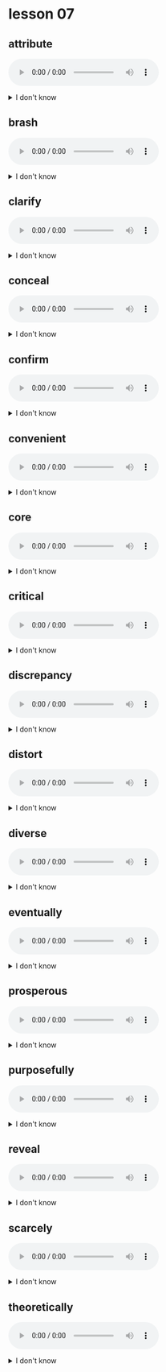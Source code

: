 # lesson 07

## attribute
![](audio/attribute.ogg)
<details>
<summary>I don't know</summary>

+ v. &nbsp; &nbsp; attribute

+ adj. &nbsp; &nbsp; attributable

+ n. &nbsp; &nbsp; Something that is thought to belong to a person or thing; a quality by which something is identified

+ syn. &nbsp; &nbsp; characteristic

</details>

## brash
![](audio/brash.ogg)
<details>
<summary>I don't know</summary>

+ adv. &nbsp; &nbsp; brashly

+ n. &nbsp; &nbsp; brashness

+ adj. &nbsp; &nbsp; confident or aggressive; lacking regard for consequences

+ syn. &nbsp; &nbsp; reckless

</details>

## clarify
![](audio/clarify.ogg)
<details>
<summary>I don't know</summary>

+ n. &nbsp; &nbsp; clarification

+ v. &nbsp; &nbsp; to make more easily understood; to make clear

+ syn. &nbsp; &nbsp; explain

</details>

## conceal
![](audio/conceal.ogg)
<details>
<summary>I don't know</summary>

+ n. &nbsp; &nbsp; concealment

+ v. &nbsp; &nbsp; to prevent from being seen or discovered

+ syn. &nbsp; &nbsp; hide

</details>

## confirm
![](audio/confirm.ogg)
<details>
<summary>I don't know</summary>

+ adj. &nbsp; &nbsp; confirmed

+ n. &nbsp; &nbsp; confirmation

+ v. &nbsp; &nbsp; to make certain; give support

+ syn. &nbsp; &nbsp; prove

</details>

## convenient
![](audio/convenient.ogg)
<details>
<summary>I don't know</summary>

+ adv. &nbsp; &nbsp; conveniently

+ n. &nbsp; &nbsp; convenience

+ adj. &nbsp; &nbsp; easy to reach; near; suitable to one’s needs

+ syn. &nbsp; &nbsp; practical

</details>

## core
![](audio/core.ogg)
<details>
<summary>I don't know</summary>

+ n. &nbsp; &nbsp; core

+ adj. &nbsp; &nbsp; the central or most important part

+ syn. &nbsp; &nbsp; chief

</details>

## critical
![](audio/critical.ogg)
<details>
<summary>I don't know</summary>

+ v. &nbsp; &nbsp; critique

+ n. &nbsp; &nbsp; critic

+ adv. &nbsp; &nbsp; critically

+ adj. &nbsp; &nbsp; very serious or unsafe; finding fault

+ syn. &nbsp; &nbsp; dangerous

</details>

## discrepancy
![](audio/discrepancy.ogg)
<details>
<summary>I don't know</summary>

+ n. &nbsp; &nbsp; a difference between things that should be similar or equal

+ syn. &nbsp; &nbsp; inconsistency

</details>

## distort
![](audio/distort.ogg)
<details>
<summary>I don't know</summary>

+ adj. &nbsp; &nbsp; distorted

+ n. &nbsp; &nbsp; distortion

+ v. &nbsp; &nbsp; to change from the original shape or condition, usually in an unnatural way

+ syn. &nbsp; &nbsp; deform

</details>

## diverse
![](audio/diverse.ogg)
<details>
<summary>I don't know</summary>

+ adv. &nbsp; &nbsp; diversely

+ n. &nbsp; &nbsp; diversity

+ v. &nbsp; &nbsp; diversify

+ adj. &nbsp; &nbsp; various; distinct from others

+ syn. &nbsp; &nbsp; different

</details>

## eventually
![](audio/eventually.ogg)
<details>
<summary>I don't know</summary>

+ adv. &nbsp; &nbsp; to happen at some time in the future, usually gradually

+ syn. &nbsp; &nbsp; finally

</details>

## prosperous
![](audio/prosperous.ogg)
<details>
<summary>I don't know</summary>

+ adv. &nbsp; &nbsp; prosperously

+ v. &nbsp; &nbsp; prosper

+ n. &nbsp; &nbsp; prosperity

+ adj. &nbsp; &nbsp; successful, wealthy

+ syn. &nbsp; &nbsp; thriving

</details>

## purposefully
![](audio/purposefully.ogg)
<details>
<summary>I don't know</summary>

+ adj. &nbsp; &nbsp; purposeful

+ adv. &nbsp; &nbsp; done for a special reason

+ n. &nbsp; &nbsp; purpose

+ syn. &nbsp; &nbsp; deliberately

</details>

## reveal
![](audio/reveal.ogg)
<details>
<summary>I don't know</summary>

+ adv. &nbsp; &nbsp; revealingly

+ adj. &nbsp; &nbsp; revealing

+ n. &nbsp; &nbsp; revelation

+ v. &nbsp; &nbsp; to uncover; to expose

+ syn. &nbsp; &nbsp; disclose

</details>

## scarcely
![](audio/scarcely.ogg)
<details>
<summary>I don't know</summary>

+ adj. &nbsp; &nbsp; scarce

+ n. &nbsp; &nbsp; scarcity

+ adv. &nbsp; &nbsp; almost not

+ syn. &nbsp; &nbsp; hardly

</details>

## theoretically
![](audio/theoretically.ogg)
<details>
<summary>I don't know</summary>

+ adj. &nbsp; &nbsp; theoretical

+ n. &nbsp; &nbsp; theory

+ v. &nbsp; &nbsp; theorize

+ adv. &nbsp; &nbsp; according to a reasoned, but not proven, point of view

+ syn. &nbsp; &nbsp; hypothetically

</details>
